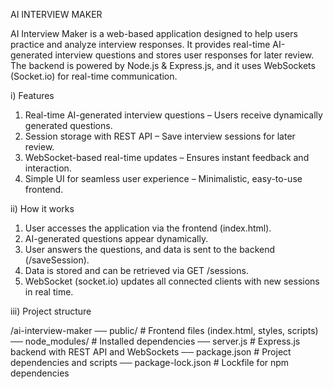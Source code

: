 AI INTERVIEW MAKER

AI Interview Maker is a web-based application designed to help users practice and analyze interview responses. It provides real-time AI-generated interview questions and stores user responses for later review. The backend is powered by Node.js & Express.js, and it uses WebSockets (Socket.io) for real-time communication.

i) Features
1. Real-time AI-generated interview questions – Users receive dynamically generated questions.
2. Session storage with REST API – Save interview sessions for later review.
3. WebSocket-based real-time updates – Ensures instant feedback and interaction.
4. Simple UI for seamless user experience – Minimalistic, easy-to-use frontend.

ii) How it works
1. User accesses the application via the frontend (index.html).
2. AI-generated questions appear dynamically.
3. User answers the questions, and data is sent to the backend (/saveSession).
4. Data is stored and can be retrieved via GET /sessions.
5. WebSocket (socket.io) updates all connected clients with new sessions in real time.


iii) Project structure

/ai-interview-maker
── public/             # Frontend files (index.html, styles, scripts)
── node_modules/       # Installed dependencies
── server.js           # Express.js backend with REST API and WebSockets
── package.json        # Project dependencies and scripts
── package-lock.json   # Lockfile for npm dependencies

